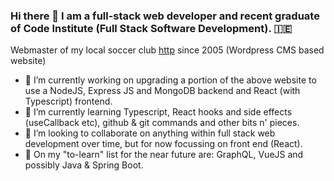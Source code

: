 ### Hi there 👋 I am a full-stack web developer and recent graduate of Code Institute (Full Stack Software Development). 🇮🇪

Webmaster of my local soccer club [http](http://ballingarryafc.com/) since 2005 (Wordpress CMS based website)

- 🔭 I’m currently working on upgrading a portion of the above website to use a NodeJS, Express JS and MongoDB backend and React (with Typescript) frontend.
- 🌱 I’m currently learning Typescript, React hooks and side effects (useCallback etc), github & git commands and other bits n' pieces.
- 👯 I’m looking to collaborate on anything within full stack web development over time, but for now focussing on front end (React).
- 🌱 On my "to-learn" list for the near future are: GraphQL, VueJS and possibly Java & Spring Boot.
